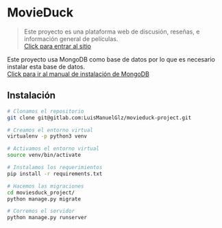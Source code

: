 # MovieDuck

>Este proyecto es una plataforma web de discusión, reseñas, e información general de películas.<br>
[Click para entrar al sitio](https://movieduck.herokuapp.com/)

Este proyecto usa MongoDB como base de datos por lo que es necesario instalar esta base de datos.<br>
[Click para ir al manual de instalación de MongoDB](https://docs.mongodb.com/manual/installation/)

## Instalación
```bash
# Clonamos el repositorio
git clone git@gitlab.com:LuisManuelGlz/movieduck-project.git

# Creamos el entorno virtual
virtualenv -p python3 venv

# Activamos el entorno virtual
source venv/bin/activate

# Instalamos los requerimientos
pip install -r requirements.txt

# Hacemos las migraciones
cd moviesduck_project/
python manage.py migrate

# Corremos el servidor
python manage.py runserver
```
